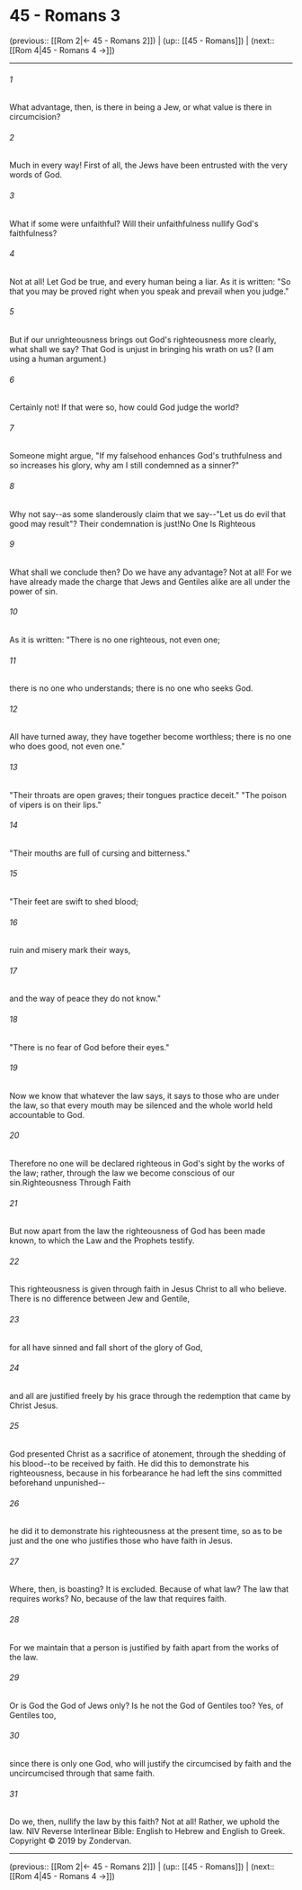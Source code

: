 # 45 - Romans 3

(previous:: [[Rom 2|← 45 - Romans 2]]) | (up:: [[45 - Romans]]) | (next:: [[Rom 4|45 - Romans 4 →]])

***


###### 1 
What advantage, then, is there in being a Jew, or what value is there in circumcision? 

###### 2 
Much in every way! First of all, the Jews have been entrusted with the very words of God. 

###### 3 
What if some were unfaithful? Will their unfaithfulness nullify God's faithfulness? 

###### 4 
Not at all! Let God be true, and every human being a liar. As it is written: "So that you may be proved right when you speak and prevail when you judge." 

###### 5 
But if our unrighteousness brings out God's righteousness more clearly, what shall we say? That God is unjust in bringing his wrath on us? (I am using a human argument.) 

###### 6 
Certainly not! If that were so, how could God judge the world? 

###### 7 
Someone might argue, "If my falsehood enhances God's truthfulness and so increases his glory, why am I still condemned as a sinner?" 

###### 8 
Why not say--as some slanderously claim that we say--"Let us do evil that good may result"? Their condemnation is just!No One Is Righteous 

###### 9 
What shall we conclude then? Do we have any advantage? Not at all! For we have already made the charge that Jews and Gentiles alike are all under the power of sin. 

###### 10 
As it is written: "There is no one righteous, not even one; 

###### 11 
there is no one who understands; there is no one who seeks God. 

###### 12 
All have turned away, they have together become worthless; there is no one who does good, not even one." 

###### 13 
"Their throats are open graves; their tongues practice deceit." "The poison of vipers is on their lips." 

###### 14 
"Their mouths are full of cursing and bitterness." 

###### 15 
"Their feet are swift to shed blood; 

###### 16 
ruin and misery mark their ways, 

###### 17 
and the way of peace they do not know." 

###### 18 
"There is no fear of God before their eyes." 

###### 19 
Now we know that whatever the law says, it says to those who are under the law, so that every mouth may be silenced and the whole world held accountable to God. 

###### 20 
Therefore no one will be declared righteous in God's sight by the works of the law; rather, through the law we become conscious of our sin.Righteousness Through Faith 

###### 21 
But now apart from the law the righteousness of God has been made known, to which the Law and the Prophets testify. 

###### 22 
This righteousness is given through faith in Jesus Christ to all who believe. There is no difference between Jew and Gentile, 

###### 23 
for all have sinned and fall short of the glory of God, 

###### 24 
and all are justified freely by his grace through the redemption that came by Christ Jesus. 

###### 25 
God presented Christ as a sacrifice of atonement, through the shedding of his blood--to be received by faith. He did this to demonstrate his righteousness, because in his forbearance he had left the sins committed beforehand unpunished-- 

###### 26 
he did it to demonstrate his righteousness at the present time, so as to be just and the one who justifies those who have faith in Jesus. 

###### 27 
Where, then, is boasting? It is excluded. Because of what law? The law that requires works? No, because of the law that requires faith. 

###### 28 
For we maintain that a person is justified by faith apart from the works of the law. 

###### 29 
Or is God the God of Jews only? Is he not the God of Gentiles too? Yes, of Gentiles too, 

###### 30 
since there is only one God, who will justify the circumcised by faith and the uncircumcised through that same faith. 

###### 31 
Do we, then, nullify the law by this faith? Not at all! Rather, we uphold the law. NIV Reverse Interlinear Bible: English to Hebrew and English to Greek. Copyright © 2019 by Zondervan.

***

(previous:: [[Rom 2|← 45 - Romans 2]]) | (up:: [[45 - Romans]]) | (next:: [[Rom 4|45 - Romans 4 →]])
